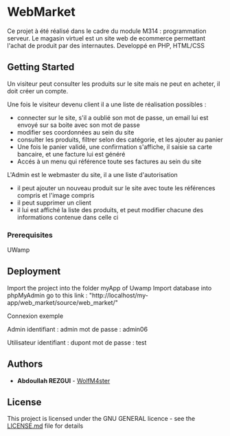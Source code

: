 # WebMarket

Ce projet à été réalisé dans le cadre du module M314 : programmation serveur.
Le magasin virtuel est un site web de ecommerce permettant l'achat de produit par des internautes.
Developpé en PHP, HTML/CSS

## Getting Started

Un visiteur peut consulter les produits sur le site mais ne peut en acheter, il doit créer un compte.

Une fois le visiteur devenu client il a une liste de réalisation possibles : 

- connecter sur le site, s'il a oublié son mot de passe, un email lui est envoyé sur sa boite avec son mot de passe
- modifier ses coordonnées au sein du site
- consulter les produits, filtrer selon des catégorie, et les ajouter au panier
- Une fois le panier validé, une confirmation s'affiche, il saisie sa carte bancaire, et une facture lui est généré
- Accés à un menu qui référence toute ses factures au sein du site


L'Admin est le webmaster du site, il a une liste d'autorisation

- il peut ajouter un nouveau produit sur le site avec toute les références compris et l'image compris
- il peut supprimer un client
- il lui est affiché la liste des produits, et peut modifier chacune des informations contenue dans celle ci

### Prerequisites

UWamp

## Deployment

Import the project into the folder myApp of Uwamp
Import database into phpMyAdmin
go to this link : "http://localhost/my-app/web_market/source/web_market/"

Connexion exemple

Admin 
	identifiant : admin
	mot de passe : admin06

Utilisateur
	identifiant : dupont
	mot de passe : test

## Authors

* **Abdoullah REZGUI** - [WolfM4ster](https://github.com/WolfM4ster)

## License

This project is licensed under the GNU GENERAL licence - see the [LICENSE.md](LICENSE.md) file for details

